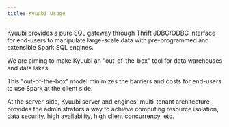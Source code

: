 ```yaml
---
title: Kyuubi Usage
---
```

<!---
  Licensed under the Apache License, Version 2.0 (the "License");
  you may not use this file except in compliance with the License.
  You may obtain a copy of the License at

   http://www.apache.org/licenses/LICENSE-2.0

  Unless required by applicable law or agreed to in writing, software
  distributed under the License is distributed on an "AS IS" BASIS,
  WITHOUT WARRANTIES OR CONDITIONS OF ANY KIND, either express or implied.
  See the License for the specific language governing permissions and
  limitations under the License. See accompanying LICENSE file.
-->
Kyuubi provides a pure SQL gateway through Thrift JDBC/ODBC interface for end-users to manipulate large-scale data with pre-programmed and extensible Spark SQL engines.

We are aiming to make Kyuubi an "out-of-the-box" tool for data warehouses and data lakes.

This "out-of-the-box" model minimizes the barriers and costs for end-users to use Spark at the client side.

At the server-side, Kyuubi server and engines' multi-tenant architecture provides the administrators a way to achieve computing resource isolation, data security, high availability, high client concurrency, etc.
